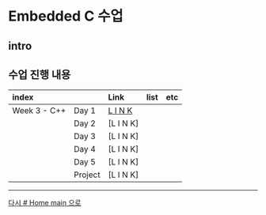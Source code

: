 

# Embedded C 수업

## intro

<!-- <img src=".\w01_c\source\img\이것이 C 언어다-샘플_페이지_01.jpg" width="30%" height="30%"> -->


## 수업 진행 내용

|index||Link|list|etc|
|:---|:---|:---|:---|:---|
|Week 3 - C++|Day 1|[L I N K](./w03_cpp/w03d01.md)|
||Day 2|[L I N K]
||Day 3|[L I N K]
||Day 4|[L I N K]
||Day 5|[L I N K]
||Project|[L I N K]


<!-- <img src="./img/02.jpg" width="60%" height="60%"> -->


---


[다시 # Home main 으로](../README.md)

